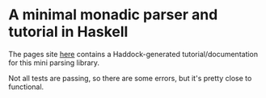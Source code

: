 # A minimal monadic parser and tutorial in Haskell

The pages site [here](https://michaeljklein.github.io/parser-tutorial/) contains a Haddock-generated tutorial/documentation for this mini parsing library.

Not all tests are passing, so there are some errors, but it's pretty close to functional.
